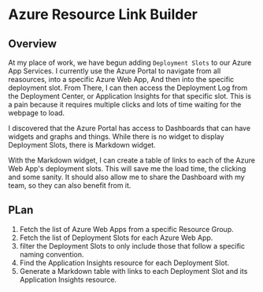 # Azure Resource Link Builder
## Overview
At my place of work, we have begun adding `Deployment Slots` to our Azure App Services. 
I currently use the Azure Portal to navigate from all reasources, into a specific Azure Web App,
And then into the specific deployment slot. From There, I can then access the Deployment Log from the
Deployment Center, or Application Insights for that specific slot.
This is a pain because it requires multiple clicks and lots of time waiting for the webpage to load.

I discovered that the Azure Portal has access to Dashboards that can have widgets and graphs and things.
While there is no widget to display Deployment Slots, there is Markdown widget.

With the Markdown widget, I can create a table of links to each of the Azure Web App's deployment slots.
This will save me the load time, the clicking and some sanity. It should also allow me to 
share the Dashboard with my team, so they can also benefit from it.

## PLan
1. Fetch the list of Azure Web Apps from a specific Resource Group.
2. Fetch the list of Deployment Slots for each Azure Web App.
3. filter the Deployment Slots to only include those that follow a specific naming convention.
4. Find the Application Insights resource for each Deployment Slot.
5. Generate a Markdown table with links to each Deployment Slot and its Application Insights resource.
